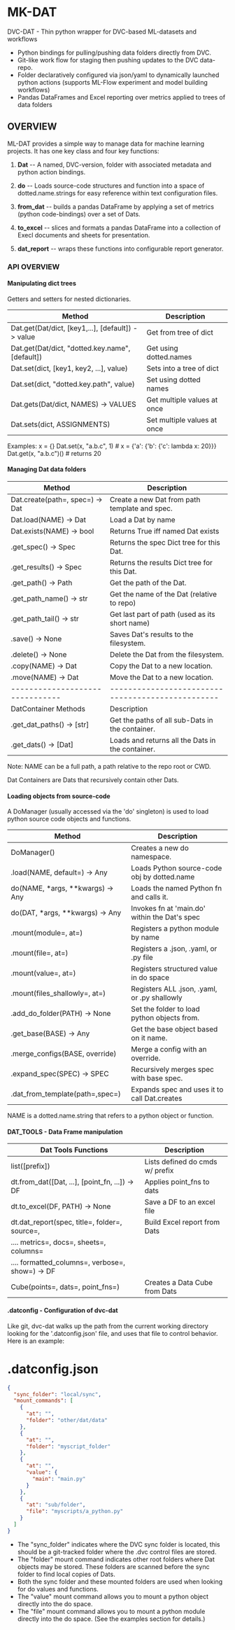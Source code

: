 # MK-DAT

DVC-DAT - Thin python wrapper for DVC-based ML-datasets and workflows
- Python bindings for pulling/pushing data folders directly from DVC.
- Git-like work flow for staging then pushing updates to the DVC data-repo.
- Folder declaratively configured via json/yaml to dynamically launched python actions
  (supports ML-Flow experiment and model building workflows)
- Pandas DataFrames and Excel reporting over metrics applied to trees of data folders



## OVERVIEW

ML-DAT provides a simple way to manage data for machine learning projects.
It has one key class and four key functions:

1. **Dat** -- A named, DVC-version, folder with associated metadata and 
    python action bindings.

2. **do** -- Loads source-code structures and function into a space of 
   dotted.name.strings for easy reference within text configuration files.

3. **from_dat** -- builds a pandas DataFrame by applying a set of 
   metrics (python code-bindings) over a set of Dats.

4. **to_excel** -- slices and formats a pandas DataFrame into a collection 
   of Execl documents and sheets for presentation.
   
5. **dat_report** -- wraps these functions into configurable report 
   generator.


### API OVERVIEW

#### Manipulating dict trees

Getters and setters for nested dictionaries.

| Method                                            | Description                 |
|---------------------------------------------------|-----------------------------|
| Dat.get(Dat/dict, [key1,...], [default]) -> value | Get from tree of dict       |
| Dat.get(Dat/dict, "dotted.key.name", [default])   | Get using dotted.names      |
| Dat.set(dict, [key1, key2, ...], value)           | Sets into a tree of dict    |
| Dat.set(dict, "dotted.key.path", value)           | Set using dotted names      |
| Dat.gets(Dat/dict, NAMES) -> VALUES               | Get multiple values at once |
| Dat.sets(dict, ASSIGNMENTS)                       | Set multiple values at once |


Examples:
x = {}
Dat.set(x, "a.b.c", 1)  # x = {'a': {'b': {'c': lambda x: 20}}}
Dat.get(x, "a.b.c")()     # returns 20





#### Managing Dat data folders

| Method                          | Description                                       |
|---------------------------------|---------------------------------------------------|
| Dat.create(path=, spec=) -> Dat | Create a new Dat from path template and spec.     |
| Dat.load(NAME) -> Dat           | Load a Dat by name                                |
| Dat.exists(NAME) -> bool        | Returns True iff named Dat exists                 |
| .get_spec() -> Spec             | Returns the spec Dict tree for this Dat.          |
| .get_results() -> Spec          | Returns the results Dict tree for this Dat.       |
| .get_path() -> Path             | Get the path of the Dat.                          |
| .get_path_name() -> str         | Get the name of the Dat (relative to repo)        |
| .get_path_tail() -> str         | Get last part of path (used as its short name)    |
| .save() -> None                 | Saves Dat's results to the filesystem.            |
| .delete() -> None               | Delete the Dat from the filesystem.               |
| .copy(NAME) -> Dat              | Copy the Dat to a new location.                   |
| .move(NAME) -> Dat              | Move the Dat to a new location.                   |
| ------------------------------- | ------------------------------------------------- |
| DatContainer Methods            | Description                                       |
| .get_dat_paths() -> [str]       | Get the paths of all sub-Dats in the container.   |
| .get_dats() -> [Dat]            | Loads and returns all the Dats in the container.  |

Note: NAME can be a full path, a path relative to the repo root or CWD.

Dat Containers are Dats that recursively contain other Dats.




#### Loading objects from source-code

A DoManager (usually accessed via the 'do' singleton) is used to load python 
source code objects and functions.

| Method                           | Description                                   |
|----------------------------------|-----------------------------------------------|
| DoManager()                      | Creates a new do namespace.                   |
| .load(NAME, default=) -> Any     | Loads Python source-code obj by dotted.name   |
| do(NAME, *args, **kwargs) -> Any | Loads the named Python fn and calls it.       |
| do(DAT, *args, **kwargs) -> Any  | Invokes fn at 'main.do' within the Dat's spec |
| .mount(module=, at=)             | Registers a python module by name             |
| .mount(file=, at=)               | Registers a .json, .yaml, or .py file         |
| .mount(value=, at=)              | Registers structured value in do space        |
| .mount(files_shallowly=, at=)    | Registers ALL .json, .yaml, or .py shallowly  | 
| .add_do_folder(PATH) -> None     | Set the folder to load python objects from.   |
| .get_base(BASE) -> Any           | Get the base object based on it name.         |
| .merge_configs(BASE, override)   | Merge a config with an override.              |
| .expand_spec(SPEC) -> SPEC       | Recursively merges spec with base spec.       |
| .dat_from_template(path=,spec=)  | Expands spec and uses it to call Dat.creates  |

NAME is a dotted.name.string that refers to a python object or function.




#### DAT_TOOLS - Data Frame manipulation

| Dat Tools Functions                              | Description                     |
|--------------------------------------------------|---------------------------------|
| list([prefix])                                   | Lists defined do cmds w/ prefix |
| dt.from_dat([Dat, ...], [point_fn, ...]) -> DF   | Applies point_fns to dats       |
| dt.to_excel(DF, PATH) -> None                    | Save a DF to an excel file      |
| dt.dat_report(spec, title=, folder=, source=,    | Build Excel report from Dats    |
| ....  metrics=, docs=, sheets=, columns=         |                                 |
| ....  formatted_columns=, verbose=, show=) -> DF |                                 |
| Cube(points=, dats=, point_fns=)                 | Creates a Data Cube from Dats   |


#### .datconfig - Configuration of dvc-dat

Like git, dvc-dat walks up the path from the current working directory looking for 
the '.datconfig.json' file, and uses that file to control behavior. 
Here is an example:

 # .datconfig.json
```json
{
  "sync_folder": "local/sync",
  "mount_commands": [
    {
      "at": "",
      "folder": "other/dat/data"
    },
    {
      "at": "",
      "folder": "myscript_folder"
    },
    {
      "at": "",
      "value": {
        "main": "main.py"
      }
    },
    {
      "at": "sub/folder",
      "file": "myscripts/a_python.py"
    }
  ]
}
```

- The "sync_folder" indicates where the DVC sync folder is located, this should be a git-tracked folder where the 
  .dvc control files are stored.
- The "folder" mount command indicates other root folders where Dat objects may be stored.
  These folders are scanned before the sync folder to find local copies of Dats.
- Both the sync folder and these mounted folders are used when looking for do values and functions.
- The "value" mount command allows you to mount a python object directly into the do space.
- The "file" mount command allows you to mount a python module directly into the do space.
  (See the examples section for details.)


